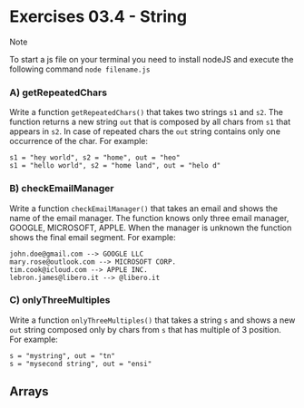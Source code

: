 # Exercises 03.4 - String

>[!NOTE]
>To start a js file on your terminal you need to install nodeJS and execute the following command `node filename.js`

### A) getRepeatedChars

Write a function `getRepeatedChars()` that takes two strings `s1` and `s2`. The function returns a new string `out` that
is composed by all chars from `s1` that appears in `s2`. In case of repeated chars the `out` string contains only one
occurrence of the char. For example:

```
s1 = "hey world", s2 = "home", out = "heo"
s1 = "hello world", s2 = "home land", out = "helo d"
```

### B) checkEmailManager

Write a function `checkEmailManager()` that takes an email and shows the name of the email manager.
The function knows only three email manager, GOOGLE, MICROSOFT, APPLE. When the manager is unknown the function shows the final email segment. For example:

```
john.doe@gmail.com --> GOOGLE LLC
mary.rose@outlook.com --> MICROSOFT CORP.
tim.cook@icloud.com --> APPLE INC.
lebron.james@libero.it --> @libero.it
```

### C) onlyThreeMultiples

Write a function `onlyThreeMultiples()` that takes a string `s` and shows a new `out` string composed only by chars from `s` that has multiple of 3 position. For example:

```
s = "mystring", out = "tn"
s = "mysecond string", out = "ensi"
```

## Arrays

